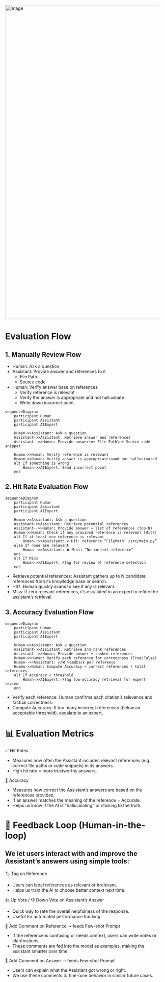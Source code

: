 <img width="1024" alt="image" src="https://github.com/user-attachments/assets/43bca136-dff2-43db-a893-a99f7ac79a47" />

# Evaluation Flow
## 1. Manually Review Flow
- Human: Ask a question
- Assistant: Provide answer and references to it
  - File Path
  - Source code
- Human: Verify answer base on references
  - Verify reference is relevant
  - Verify the answer is appropriate and not hallucinate
  - Write down incorrect point.

```mermaid
sequenceDiagram
    participant Human
    participant Assistant
    participant AIExpert

    Human->>Assistant: Ask a question
    Assistant->>Assistant: Retrieve answer and references
    Assistant-->>Human: Provide answer\n+ File Path\n+ Source code snippet

    Human->>Human: Verify reference is relevant
    Human->>Human: Verify answer is appropriate\nand not hallucinated
    alt If something is wrong
        Human->>AIExpert: Send incorrect point
    end

```

## 2. Hit Rate Evaluation Flow
```mermaid
sequenceDiagram
    participant Human
    participant Assistant
    participant AIExpert

    Human->>Assistant: Ask a question
    Assistant->>Assistant: Retrieve potential references
    Assistant-->>Human: Provide answer + list of references (top-N)
    Human->>Human: Check if any provided reference is relevant (Hit?)
    alt If at least one reference is relevant
        Human-->>Assistant: ✔️ Hit: reference “FilePath: /src/main.py”
    else If none are relevant
        Human-->>Assistant: ❌ Miss: “No correct reference”
    end
    alt If Miss
        Human->>AIExpert: Flag for review of reference selection
    end

```

- Retrieve potential references: Assistant gathers up to N candidate references from its knowledge base or search.
- Hit?: Human quickly scans to see if any is relevant.
- Miss: If zero relevant references, it’s escalated to an expert to refine the assistant’s retrieval.

## 3. Accuracy Evaluation Flow
```mermaid
sequenceDiagram
    participant Human
    participant Assistant
    participant AIExpert

    Human->>Assistant: Ask a question
    Assistant->>Assistant: Retrieve and rank references
    Assistant-->>Human: Provide answer + ranked references
    Human->>Human: Verify each reference for correctness (True/False)
    Human-->>Assistant: ✔️/❌ Feedback per reference
    Human->>Human: Compute Accuracy = correct references / total references
    alt If Accuracy < threshold
        Human->>AIExpert: Flag low-accuracy retrieval for expert review
    end

```
- Verify each reference: Human confirms each citation’s relevance and factual correctness.
- Compute Accuracy: If too many incorrect references (below an acceptable threshold), escalate to an expert.

# 📊 Evaluation Metrics
✅ Hit Rates
- Measures how often the Assistant includes relevant references (e.g., correct file paths or code snippets) in its answers.
- High hit rate = more trustworthy answers.

🎯 Accuracy
- Measures how correct the Assistant’s answers are based on the references provided.
- If an answer matches the meaning of the reference = Accurate.
- Helps us know if the AI is "hallucinating" or sticking to the truth.

# 🔁 Feedback Loop (Human-in-the-loop)
## We let users interact with and improve the Assistant’s answers using simple tools:
🏷️ Tag on Reference
- Users can label references as relevant or irrelevant.
- Helps us train the AI to choose better context next time.

👍 Up Vote / 👎 Down Vote on Assistant’s Answer
- Quick way to rate the overall helpfulness of the response.
- Useful for automated performance tracking.

💬 Add Comment on Reference ➝ feeds Few-shot Prompt
- If the reference is confusing or needs context, users can write notes or clarifications.
- These comments are fed into the model as examples, making the assistant smarter over time.

💬 Add Comment on Answer ➝ feeds Few-shot Prompt
- Users can explain what the Assistant got wrong or right.
- We use these comments to fine-tune behavior in similar future cases.

